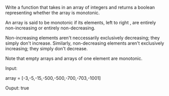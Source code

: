 Write a function that takes in an array of integers and returns a boolean representing whether the array is monotonic.

An array is said to be monotonic if its elements, left to right , are entirely non-increasing or entirely non-decreasing.

Non-increasing elements aren't neccessarily exclusively decreasing; they simply don't increase. Similarly, non-decreasing elements aren't exclusively increasing; they simply don't decrease.

Note that empty arrays and arrays of one element are monotonic.

Input:

array = [-3,-5,-15,-500,-500,-700,-703,-1001]

Ouput:
true